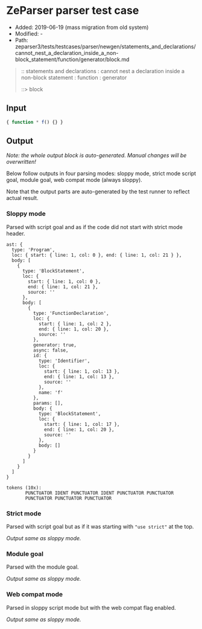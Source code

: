# ZeParser parser test case

- Added: 2019-06-19 (mass migration from old system)
- Modified: -
- Path: zeparser3/tests/testcases/parser/newgen/statements_and_declarations/cannot_nest_a_declaration_inside_a_non-block_statement/function/generator/block.md

> :: statements and declarations : cannot nest a declaration inside a non-block statement : function : generator
>
> ::> block

## Input

`````js
{ function * f() {} }
`````

## Output

_Note: the whole output block is auto-generated. Manual changes will be overwritten!_

Below follow outputs in four parsing modes: sloppy mode, strict mode script goal, module goal, web compat mode (always sloppy).

Note that the output parts are auto-generated by the test runner to reflect actual result.

### Sloppy mode

Parsed with script goal and as if the code did not start with strict mode header.

`````
ast: {
  type: 'Program',
  loc: { start: { line: 1, col: 0 }, end: { line: 1, col: 21 } },
  body: [
    {
      type: 'BlockStatement',
      loc: {
        start: { line: 1, col: 0 },
        end: { line: 1, col: 21 },
        source: ''
      },
      body: [
        {
          type: 'FunctionDeclaration',
          loc: {
            start: { line: 1, col: 2 },
            end: { line: 1, col: 20 },
            source: ''
          },
          generator: true,
          async: false,
          id: {
            type: 'Identifier',
            loc: {
              start: { line: 1, col: 13 },
              end: { line: 1, col: 13 },
              source: ''
            },
            name: 'f'
          },
          params: [],
          body: {
            type: 'BlockStatement',
            loc: {
              start: { line: 1, col: 17 },
              end: { line: 1, col: 20 },
              source: ''
            },
            body: []
          }
        }
      ]
    }
  ]
}

tokens (10x):
       PUNCTUATOR IDENT PUNCTUATOR IDENT PUNCTUATOR PUNCTUATOR
       PUNCTUATOR PUNCTUATOR PUNCTUATOR
`````

### Strict mode

Parsed with script goal but as if it was starting with `"use strict"` at the top.

_Output same as sloppy mode._

### Module goal

Parsed with the module goal.

_Output same as sloppy mode._

### Web compat mode

Parsed in sloppy script mode but with the web compat flag enabled.

_Output same as sloppy mode._
